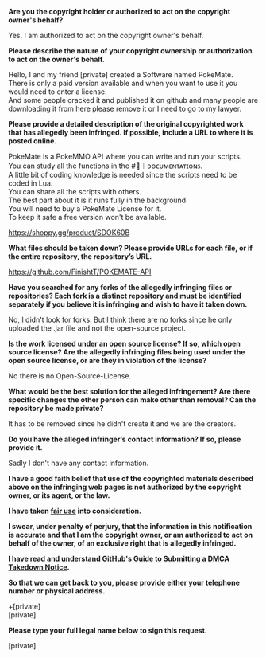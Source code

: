 **Are you the copyright holder or authorized to act on the copyright owner's behalf?**

Yes, I am authorized to act on the copyright owner's behalf.

**Please describe the nature of your copyright ownership or authorization to act on the owner's behalf.**

Hello, I and my friend [private] created a Software named PokeMate.  
There is only a paid version available and when you want to use it you would need to enter a license.  
And some people cracked it and published it on github and many people are downloading it from here please remove it or I need to go to my lawyer.

**Please provide a detailed description of the original copyrighted work that has allegedly been infringed. If possible, include a URL to where it is posted online.**

PokeMate is a PokeMMO API where you can write and run your scripts.  
You can study all the functions in the #📖︱ᴅᴏᴄᴜᴍᴇɴᴛᴀᴛɪᴏɴꜱ.  
A little bit of coding knowledge is needed since the scripts need to be coded in Lua.  
You can share all the scripts with others.  
The best part about it is it runs fully in the background.  
You will need to buy a PokeMate License for it.  
To keep it safe a free version won't be available.

https://shoppy.gg/product/SDOK60B

**What files should be taken down? Please provide URLs for each file, or if the entire repository, the repository’s URL.**

https://github.com/FinishtT/POKEMATE-API

**Have you searched for any forks of the allegedly infringing files or repositories? Each fork is a distinct repository and must be identified separately if you believe it is infringing and wish to have it taken down.**

No, I didn't look for forks. But I think there are no forks since he only uploaded the .jar file and not the open-source project.

**Is the work licensed under an open source license? If so, which open source license? Are the allegedly infringing files being used under the open source license, or are they in violation of the license?**

No there is no Open-Source-License.

**What would be the best solution for the alleged infringement? Are there specific changes the other person can make other than removal? Can the repository be made private?**

It has to be removed since he didn't create it and we are the creators.

**Do you have the alleged infringer’s contact information? If so, please provide it.**

Sadly I don't have any contact information.

**I have a good faith belief that use of the copyrighted materials described above on the infringing web pages is not authorized by the copyright owner, or its agent, or the law.**

**I have taken <a href="https://www.lumendatabase.org/topics/22">fair use</a> into consideration.**

**I swear, under penalty of perjury, that the information in this notification is accurate and that I am the copyright owner, or am authorized to act on behalf of the owner, of an exclusive right that is allegedly infringed.**

**I have read and understand GitHub's <a href="https://docs.github.com/articles/guide-to-submitting-a-dmca-takedown-notice/">Guide to Submitting a DMCA Takedown Notice</a>.**

**So that we can get back to you, please provide either your telephone number or physical address.**

+[private]  
[private]

**Please type your full legal name below to sign this request.**

[private]
